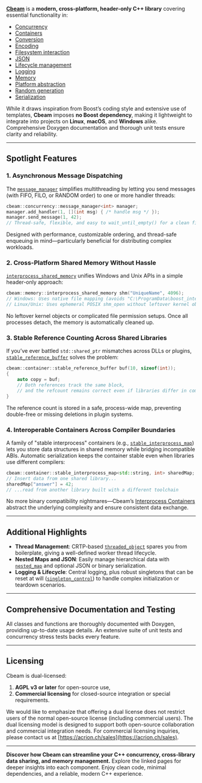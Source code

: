 [**Cbeam**](https://cbeam.org) is a **modern, cross-platform, header-only C++ library** covering essential functionality in:

- [Concurrency](https://cbeam.org/doxygen/namespacecbeam_1_1concurrency.html)
- [Containers](https://cbeam.org/doxygen/namespacecbeam_1_1container.html)
- [Conversion](https://cbeam.org/doxygen/namespacecbeam_1_1convert.html)
- [Encoding](https://cbeam.org/doxygen/namespacecbeam_1_1encoding.html)
- [Filesystem interaction](https://cbeam.org/doxygen/namespacecbeam_1_1filesystem.html)
- [JSON](https://cbeam.org/doxygen/namespacecbeam_1_1json.html)
- [Lifecycle management](https://cbeam.org/doxygen/namespacecbeam_1_1lifecycle.html)
- [Logging](https://cbeam.org/doxygen/namespacecbeam_1_1logging.html)
- [Memory](https://cbeam.org/doxygen/namespacecbeam_1_1memory.html)
- [Platform abstraction](https://cbeam.org/doxygen/namespacecbeam_1_1platform.html)
- [Random generation](https://cbeam.org/doxygen/namespacecbeam_1_1random.html)
- [Serialization](https://cbeam.org/doxygen/namespacecbeam_1_1serialization.html)

While it draws inspiration from Boost’s coding style and extensive use of templates, **Cbeam** imposes **no Boost dependency**, making it lightweight to integrate into projects on **Linux**, **macOS**, and **Windows** alike. Comprehensive Doxygen documentation and thorough unit tests ensure clarity and reliability.

---

## Spotlight Features

### 1. Asynchronous Message Dispatching
The [`message_manager`](https://cbeam.org/message_manager) simplifies multithreading by letting you send messages (with FIFO, FILO, or RANDOM order) to one or more handler threads:
```cpp
cbeam::concurrency::message_manager<int> manager;
manager.add_handler(1, [](int msg) { /* handle msg */ });
manager.send_message(1, 42); 
// Thread-safe, flexible, and easy to wait_until_empty() for a clean finish
```
Designed with performance, customizable ordering, and thread-safe enqueuing in mind—particularly beneficial for distributing complex workloads.

### 2. Cross-Platform Shared Memory Without Hassle
[`interprocess_shared_memory`](https://cbeam.org/interprocess_shared_memory) unifies Windows and Unix APIs in a simple header-only approach:
```cpp
cbeam::memory::interprocess_shared_memory shm("UniqueName", 4096);
// Windows: Uses native file mapping (avoids "C:\ProgramData\boost_interprocess")
// Linux/Unix: Uses ephemeral POSIX shm_open without leftover kernel objects
```
No leftover kernel objects or complicated file permission setups. Once all processes detach, the memory is automatically cleaned up.

### 3. Stable Reference Counting Across Shared Libraries
If you’ve ever battled `std::shared_ptr` mismatches across DLLs or plugins, [`stable_reference_buffer`](https://cbeam.org/stable_reference_buffer) solves the problem:
```cpp
cbeam::container::stable_reference_buffer buf(10, sizeof(int));
{
    auto copy = buf;
    // Both references track the same block, 
    // and the refcount remains correct even if libraries differ in compiler/ABI
}
```
The reference count is stored in a safe, process-wide map, preventing double-free or missing deletions in plugin systems.

### 4. Interoperable Containers Across Compiler Boundaries
A family of "stable interprocess" containers (e.g., [`stable_interprocess_map`](https://cbeam.org/interprocess_containers)) lets you store data structures in shared memory while bridging incompatible ABIs. Automatic serialization keeps the container stable even when libraries use different compilers:
```cpp
cbeam::container::stable_interprocess_map<std::string, int> sharedMap;
// Insert data from one shared library...
sharedMap["answer"] = 42;
// ...read from another library built with a different toolchain
```
No more binary compatibility nightmares—Cbeam’s [Interprocess Containers](https://cbeam.org/interprocess_containers) abstract the underlying complexity and ensure consistent data exchange.

---

## Additional Highlights

- **Thread Management**: CRTP-based [`threaded_object`](https://cbeam.org/threaded_object) spares you from boilerplate, giving a well-defined worker thread lifecycle.  
- **Nested Maps and JSON**: Easily manage hierarchical data with [`nested_map`](https://cbeam.org/nested_map) and optional JSON or binary serialization.
- **Logging & Lifecycle**: Central logging, plus robust singletons that can be reset at will ([`singleton_control`](https://cbeam.org/singleton)) to handle complex initialization or teardown scenarios.

---

## Comprehensive Documentation and Testing

All classes and functions are thoroughly documented with Doxygen, providing up-to-date usage details. An extensive suite of unit tests and concurrency stress tests backs every feature. 

---

## Licensing

Cbeam is dual-licensed:

1. **AGPL v3 or later** for open-source use,
2. **Commercial licensing** for closed-source integration or special requirements.

We would like to emphasize that offering a dual license does not restrict users of the normal open-source license (including commercial users). The dual licensing model is designed to support both open-source collaboration and commercial integration needs. For commercial licensing inquiries, please contact us at [https://acrion.ch/sales](https://acrion.ch/sales).

---

**Discover how Cbeam can streamline your C++ concurrency, cross-library data sharing, and memory management.** Explore the linked pages for deeper insights into each component. Enjoy clean code, minimal dependencies, and a reliable, modern C++ experience.
